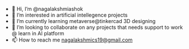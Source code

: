 - 👋 Hi, I’m @nagalakshmiashok
- 👀 I’m interested in artificial intellegence projects
- 🌱 I’m currently learning metaverse@tinkercad 3D designing
- 💞️ I’m looking to collaborate on any projects that needs support to work @ learn in AI platform
- 📫 How to reach me nagalakshmics19@gmail.com

<!---
nagalakshmiashok/nagalakshmiashok is a ✨ special ✨ repository because its `README.md` (this file) appears on your GitHub profile.
You can click the Preview link to take a look at your changes.
--->
